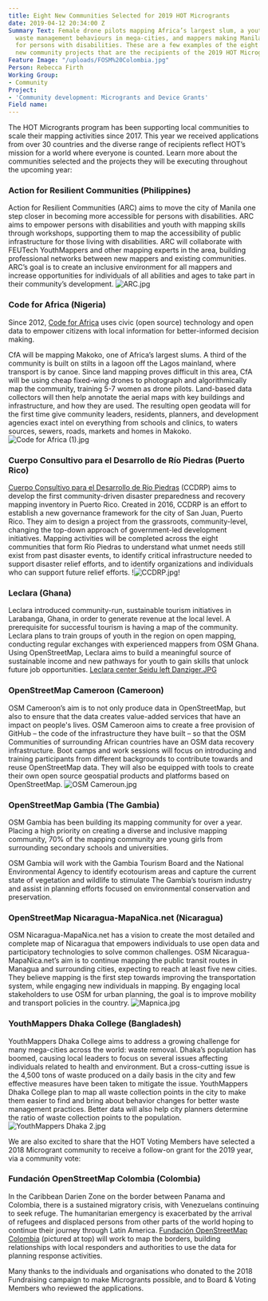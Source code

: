 ```yaml
---
title: Eight New Communities Selected for 2019 HOT Microgrants
date: 2019-04-12 20:34:00 Z
Summary Text: Female drone pilots mapping Africa’s largest slum, a youth group changing
  waste management behaviours in mega-cities, and mappers making Manila more accessible
  for persons with disabilities. These are a few examples of the eight incredible
  new community projects that are the recipients of the 2019 HOT Microgrants!
Feature Image: "/uploads/FOSM%20Colombia.jpg"
Person: Rebecca Firth
Working Group:
- Community
Project:
- 'Community development: Microgrants and Device Grants'
Field name: 
---
```


The HOT Microgrants program has been supporting local communities to scale their mapping activities since 2017. This year we received applications from over 30 countries and the diverse range of recipients reflect HOT’s mission for a world where everyone is counted. Learn more about the communities selected and the projects they will be executing throughout the upcoming year:

### Action for Resilient Communities (Philippines)
Action for Resilient Communities (ARC) aims to move the city of Manila one step closer in becoming more accessible for persons with disabilities. ARC aims to empower persons with disabilities and youth with mapping skills through workshops, supporting them to map the accessibility of public infrastructure for those living with disabilities. ARC will collaborate with FEUTech YouthMappers and other mapping experts in the area, building professional networks between new mappers and existing communities. ARC’s goal is to create an inclusive environment for all mappers and increase opportunities for individuals of all abilities and ages to take part in their community’s development.
![ARC.jpg](/uploads/ARC.jpg)

### Code for Africa (Nigeria)

Since 2012, [Code for Africa](https://codeforafrica.org/) uses civic (open source) technology and open data to empower citizens with local information for better-informed decision making. 

CfA will be mapping Makoko, one of Africa’s largest slums. A third of the community is built on stilts in a lagoon off the Lagos mainland, where transport is by canoe. Since land mapping proves difficult in this area, CfA will be using cheap fixed-wing drones to photograph and algorithmically map the community, training 5-7 women as drone pilots. Land-based data collectors will then help annotate the aerial maps with key buildings and infrastructure, and how they are used. The resulting open geodata will for the first time give community leaders, residents, planners, and development agencies exact intel on everything from schools and clinics, to waters sources, sewers, roads, markets and homes in Makoko.
![Code for Africa (1).jpg](/uploads/Code%20for%20Africa%20(1).jpg)

### Cuerpo Consultivo para el Desarrollo de Río Piedras (Puerto Rico)
[Cuerpo Consultivo para el Desarrollo de Río Piedras](http://ccriopiedras.pr/) (CCDRP) aims to develop the first community-driven disaster preparedness and recovery mapping inventory in Puerto Rico. Created in 2016, CCDRP is an effort to establish a new governance framework for the city of San Juan, Puerto Rico. They aim to design a project from the grassroots, community-level, changing the top-down approach of government-led development initiatives. Mapping activities will be completed across the eight communities that form Río Piedras to understand what unmet needs still exist from past disaster events, to identify critical infrastructure needed to support disaster relief efforts, and to identify organizations and individuals who can support future relief efforts.
!![CCDRP.jpg](/uploads/CCDRP.jpg)!

### Leclara (Ghana)
Leclara introduced community-run, sustainable tourism initiatives in Larabanga, Ghana, in order to generate revenue at the local level. A prerequisite for successful tourism is having a map of the community. Leclara plans to train groups of youth in the region on open mapping, conducting regular exchanges with experienced mappers from OSM Ghana. Using OpenStreetMap, Leclara aims to build a meaningful source of sustainable income and new pathways for youth to gain skills that unlock future job opportunities. 
[Leclara center Seidu left Danziger.JPG](/uploads/Leclara%20center%20Seidu%20left%20Danziger.JPG)

### OpenStreetMap Cameroon (Cameroon)
OSM Cameroon’s aim is to not only produce data in OpenStreetMap, but also to ensure that the data creates value-added services that have an impact on people's lives. OSM Cameroon aims to create a free provision of GitHub – the code of the infrastructure they have built – so that the OSM Communities of surrounding African countries have an OSM data recovery infrastructure. Boot camps and work sessions will focus on introducing and training participants from different backgrounds to contribute towards and reuse OpenStreetMap data. They will also be equipped with tools to create their own open source geospatial products and platforms based on OpenStreetMap.
![OSM Cameroun.jpg](/uploads/OSM%20Cameroun.jpg)

### OpenStreetMap Gambia (The Gambia)
OSM Gambia has been building its mapping community for over a year. Placing a high priority on creating a diverse and inclusive mapping community, 70% of the mapping community are young girls from surrounding secondary schools and universities. 

OSM Gambia will work with the Gambia Tourism Board and the National Environmental Agency to identify ecotourism areas and capture the current state of vegetation and wildlife to stimulate The Gambia’s tourism industry and assist in planning efforts focused on environmental conservation and preservation.

### OpenStreetMap Nicaragua-MapaNica.net (Nicaragua)
OSM Nicaragua-MapaNica.net has a vision to create the most detailed and complete map of Nicaragua that empowers individuals to use open data and participatory technologies to solve common challenges. OSM Nicaragua-MapaNica.net’s aim is to continue mapping the public transit routes in Managua and surrounding cities, expecting to reach at least five new cities. They believe mapping is the first step towards improving the transportation system, while engaging new individuals in mapping. By engaging local stakeholders to use OSM for urban planning, the goal is to improve mobility and transport policies in the country.
![Mapnica.jpg](/uploads/Mapnica.jpg)

### YouthMappers Dhaka College (Bangladesh)
YouthMappers Dhaka College aims to address a growing challenge for many mega-cities across the world: waste removal. Dhaka’s population has boomed, causing local leaders to focus on several issues affecting individuals related to health and environment. But a cross-cutting issue is the 4,500 tons of waste produced on a daily basis in the city and few effective measures have been taken to mitigate the issue. YouthMappers Dhaka College plan to map all waste collection points in the city to make them easier to find and bring about behavior changes for better waste management practices. Better data will also help city planners determine the ratio of waste collection points to the population.
![YouthMappers Dhaka 2.jpg](/uploads/YouthMappers%20Dhaka%202.jpg)

We are also excited to share that the HOT Voting Members have selected a 2018 Microgrant community to receive a follow-on grant for the 2019 year, via a community vote:

### Fundación OpenStreetMap Colombia (Colombia)
In the Caribbean Darien Zone on the border between Panama and Colombia, there is a sustained migratory crisis, with Venezuelans continuing to seek refuge. The humanitarian emergency is exacerbated by the arrival of refugees and displaced persons from other parts of the world hoping to continue their journey through Latin America. [Fundación OpenStreetMap Colombia](https://fosm.openstreetmap.co/e88) (pictured at top) will work to map the borders, building relationships with local responders and authorities to use the data for planning response activities.

Many thanks to the individuals and organisations who donated to the 2018 Fundraising campaign to make Microgrants possible, and to Board & Voting Members who reviewed the applications.
